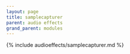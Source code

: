 ```yaml
---
layout: page
title: samplecapturer
parent: audio effects
grand_parent: modules
---
```


{% include audioeffects/samplecapturer.md %}
